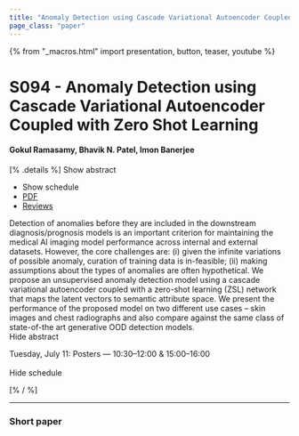 ```yaml
---
title: "Anomaly Detection using Cascade Variational Autoencoder Coupled with Zero Shot Learning "
page_class: "paper"
---
```


{% from "_macros.html" import presentation, button, teaser, youtube %}

# S094 - Anomaly Detection using Cascade Variational Autoencoder Coupled with Zero Shot Learning 

#### Gokul Ramasamy, Bhavik N. Patel, Imon Banerjee

[% .details %]
<a class="toggle_visibility" data-selector=".abstract" data-level="3">Show abstract</a>
- <a class="toggle_visibility" data-selector=".schedule" data-level="3">Show schedule</a>
- <a href="https://openreview.net/pdf?id=VmFdXXpVx8">PDF</a>
- <a href="https://openreview.net/forum?id=VmFdXXpVx8">Reviews</a>

<p>
    <span class="abstract">
        Detection of anomalies before they are included in the downstream diagnosis/prognosis models is an important criterion for maintaining the medical AI imaging model performance across internal and external datasets. However, the core challenges are: (i) given the infinite variations of possible anomaly, curation of training data is in-feasible; (ii) making assumptions about the types of anomalies are often hypothetical. We propose an unsupervised anomaly detection model using a cascade variational autoencoder coupled with a zero-shot learning (ZSL) network that maps the latent vectors to semantic attribute space. We present the performance of the proposed model on two different use cases – skin images and chest radiographs and also compare against the same class of state-of-the art generative OOD detection models. 
        <br>
        <span class="actions"><a class="toggle_visibility" data-level="2">Hide abstract</a></span>
    </span>
</p>

<p>
    <span class="schedule">
        Tuesday, July 11: Posters — 10:30–12:00 & 15:00–16:00<br>
        <br>
        <span class="actions"><a class="toggle_visibility" data-level="2">Hide schedule</a></span>
    </span>
</p>
[% / %]

---


### Short paper
